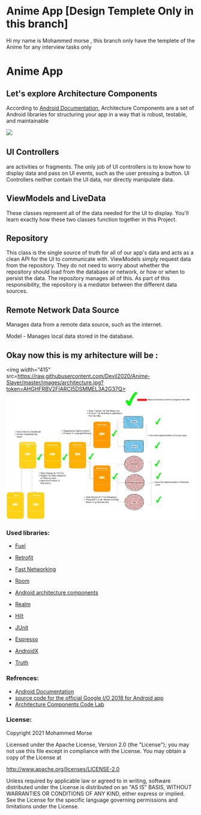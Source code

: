 # Anime App [Design Templete Only in this branch]

Hi my name is Mohammed morse , this branch only have the templete of the Anime for any interview tasks only



# Anime App
## Let's explore Architecture Components

According to  [Android Documentation](https://developer.android.com/topic/libraries/architecture), Architecture Components are a set of Android libraries for structuring your app in a way that is robust, testable, and maintainable

[![](https://github.com/mohammedgmgn/MovieApp-Clean-Architecture/raw/master/arccomponents.png)](https://github.com/mohammedgmgn/MovieApp-Clean-Architecture/blob/master/arccomponents.png)

## [](https://github.com/Devil2020/Anime-Slayer#ui-controllers)UI Controllers

are activities or fragments. The only job of UI controllers is to know how to display data and pass on UI events, such as the user pressing a button. UI Controllers neither contain the UI data, nor directly manipulate data.

## [](https://github.com/Devil2020/Anime-Slayer#viewmodels-and-livedata)ViewModels and LiveData

These classes represent all of the data needed for the UI to display. You'll learn exactly how these two classes function together in this Project.

## [](https://github.com/Devil2020/Anime-Slayer#repository)Repository

This class is the single source of truth for all of our app's data and acts as a clean API for the UI to communicate with. ViewModels simply request data from the repository. They do not need to worry about whether the repository should load from the database or network, or how or when to persist the data. The repository manages all of this. As part of this responsibility, the repository is a mediator between the different data sources.

## [](https://github.com/Devil2020/Anime-Slayer#remote-network-data-source)Remote Network Data Source

Manages data from a remote data source, such as the internet.

Model - Manages local data stored in the database.

## [](https://github.com/Devil2020/Anime-Slayer#remote-network-data-source)Okay now this is my arhitecture will be :

<img   width="415" src=https://raw.githubusercontent.com/Devil2020/Anime-Slayer/master/images/architecture.jpg?token=AHGHFRBV2FIARCI5DSMMEL3A2G37Q>
[![](https://raw.githubusercontent.com/Devil2020/Anime-Slayer/master/images/architecture.jpg?token=AHGHFRBV2FIARCI5DSMMEL3A2G37Q)](https://raw.githubusercontent.com/Devil2020/Anime-Slayer/master/images/architecture.jpg?token=AHGHFRBV2FIARCI5DSMMEL3A2G37Q)

### [](https://github.com/Devil2020/Anime-Slayer#used-libraries)Used libraries:

-   [Fuel](https://github.com/ReactiveX/RxJava)
    
-   [Retrofit](https://github.com/ReactiveX/RxAndroid)
    
-   [Fast Networking](https://github.com/codepath/android_guides/wiki/Dependency-Injection-with-Dagger-2)
    
-   [Room](https://github.com/square/retrofit)
    
-   [Android architecture components](https://developer.android.com/topic/libraries/architecture/index.html)
    
-   [Realm](https://developer.android.com/topic/libraries/architecture/room.html)
    
-   [Hilt](https://github.com/coil-kt/coil)
-   [JUnit](https://github.com/coil-kt/coil)
-   [Espresso](https://github.com/coil-kt/coil)
-   [AndroidX](https://github.com/coil-kt/coil)
-   [Truth](https://github.com/coil-kt/coil)
    

### [](https://github.com/mohammedgmgn/MovieApp-Clean-Architecture#refrences)Refrences:

-   [ِAndroid Documentation](https://developer.android.com/topic/libraries/architecture)
-   [source code for the official Google I/O 2018 for Android app](https://android-developers.googleblog.com/2018/08/google-releases-source-for-google-io.html)
-   [Architecture Components Code Lab](https://codelabs.developers.google.com/codelabs/build-app-with-arch-components/index.html?index=..%2F..%2Findex#0)

### [](https://github.com/Devil2020/Anime-Slayer#license)License:
Copyright 2021 Mohammed Morse

Licensed under the Apache License, Version 2.0 (the "License");
you may not use this file except in compliance with the License.
You may obtain a copy of the License at

   http://www.apache.org/licenses/LICENSE-2.0

Unless required by applicable law or agreed to in writing, software
distributed under the License is distributed on an "AS IS" BASIS,
WITHOUT WARRANTIES OR CONDITIONS OF ANY KIND, either express or implied.
See the License for the specific language governing permissions and
limitations under the License.

